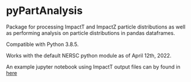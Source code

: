 # pyPartAnalysis

Package for processing ImpactT and ImpactZ particle distributions as well as performing analysis on particle distributions in pandas dataframes.

Compatible with Python 3.8.5.

Works with the default NERSC python module as of April 12th, 2022.

An example jupyter notebook using ImpactT output files can by found in [here](Examples/Example_ImpactT.ipynb)
